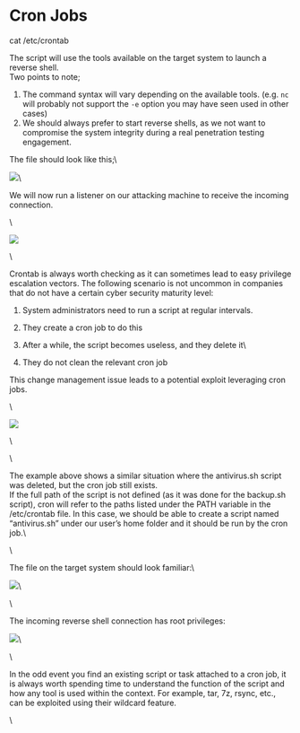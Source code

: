 # Cron Jobs

cat /etc/crontab

The script will use the tools available on the target system to launch a reverse shell.\
Two points to note;

1. The command syntax will vary depending on the available tools. (e.g. `nc` will probably not support the `-e` option you may have seen used in other cases)
2. We should always prefer to start reverse shells, as we not want to compromise the system integrity during a real penetration testing engagement.

The file should look like this;\


![](https://i.imgur.com/579yg6H.png)\


We will now run a listener on our attacking machine to receive the incoming connection.

\


![](https://i.imgur.com/xwYXfY1.png)

\


Crontab is always worth checking as it can sometimes lead to easy privilege escalation vectors. The following scenario is not uncommon in companies that do not have a certain cyber security maturity level:

1. System administrators need to run a script at regular intervals.
2. They create a cron job to do this
3. After a while, the script becomes useless, and they delete it\

4. They do not clean the relevant cron job

This change management issue leads to a potential exploit leveraging cron jobs.

\


![](https://i.imgur.com/SovymJL.png)

\


\


The example above shows a similar situation where the antivirus.sh script was deleted, but the cron job still exists.\
If the full path of the script is not defined (as it was done for the backup.sh script), cron will refer to the paths listed under the PATH variable in the /etc/crontab file. In this case, we should be able to create a script named “antivirus.sh” under our user’s home folder and it should be run by the cron job.\


\


The file on the target system should look familiar:\


![](https://i.imgur.com/SHknR87.png)\


\


The incoming reverse shell connection has root privileges:

![](https://i.imgur.com/EBCue17.png)\


\


In the odd event you find an existing script or task attached to a cron job, it is always worth spending time to understand the function of the script and how any tool is used within the context. For example, tar, 7z, rsync, etc., can be exploited using their wildcard feature.

\
